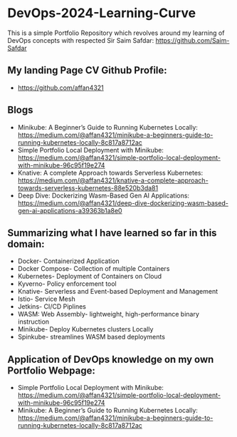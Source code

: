 # DevOps-2024-Learning-Curve
This is a simple Portfolio Repository which revolves around my learning of DevOps concepts with respected Sir Saim Safdar: https://github.com/Saim-Safdar

## My landing Page CV Github Profile:
- https://github.com/affan4321

## Blogs
- Minikube: A Beginner’s Guide to Running Kubernetes Locally:  https://medium.com/@affan4321/minikube-a-beginners-guide-to-running-kubernetes-locally-8c817a8712ac
- Simple Portfolio Local Deployment with Minikube:  https://medium.com/@affan4321/simple-portfolio-local-deployment-with-minikube-96c95f19e274
- Knative: A complete Approach towards Serverless Kubernetes:  https://medium.com/@affan4321/knative-a-complete-approach-towards-serverless-kubernetes-88e520b3da81
- Deep Dive: Dockerizing Wasm-Based Gen AI Applications:  https://medium.com/@affan4321/deep-dive-dockerizing-wasm-based-gen-ai-applications-a39363b1a8e0

## Summarizing what I have learned so far in this domain:
- Docker- Containerized Application
- Docker Compose- Collection of multiple Containers
- Kubernetes- Deployment of Containers on Cloud
- Kyverno- Policy enforcement tool
- Knative- Serverless and Event-based Deployment and Management
- Istio- Service Mesh
- Jetkins- CI/CD Piplines
- WASM: Web Assembly- lightweight, high-performance binary instruction
- Minikube- Deploy Kubernetes clusters Locally
- Spinkube- streamlines WASM based deployments

## Application of DevOps knowledge on my own Portfolio Webpage:
- Simple Portfolio Local Deployment with Minikube:  https://medium.com/@affan4321/simple-portfolio-local-deployment-with-minikube-96c95f19e274
- Minikube: A Beginner’s Guide to Running Kubernetes Locally:  https://medium.com/@affan4321/minikube-a-beginners-guide-to-running-kubernetes-locally-8c817a8712ac

